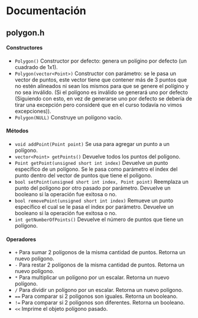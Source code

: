 # Documentación

## polygon.h
#### Constructores
 - `Polygon()` Constructor por defecto: genera un polígino por defecto (un cuadrado de 1x1).
 - `Polygon(vector<Point>)` Constructor con parámetro: se le pasa un vector de puntos, este vector tiene que contener más de 3 puntos que no estén alineados ni sean los mismos para que se genere el polígino y no sea inválido. (Si el polígono es inválido se generará uno por defecto (Siguiendo con esto, en vez de generarse uno por defecto se debería de tirar una excepción pero consideré que en el curso todavía no vimos excepciones)).
 - `Polygon(NULL)` Construye un polígono vacío.

#### Métodos
 - `void addPoint(Point point)` Se usa para agregar un punto a un polígono.
 - `vector<Point> getPoints()` Devuelve todos los puntos del polígono.
 - `Point getPoint(unsigned short int index)` Devuelve un punto específico de un polígono. Se le pasa como parámetro el index del punto dentro del vector de puntos que tiene el polígono.
 - `bool setPoint(unsigned short int index, Point point)` Reemplaza un punto del polígono por otro pasado por parámetro. Devuelve un booleano si la operación fue exitosa o no.
 - `bool removePoint(unsigned short int index)` Remueve un punto específico el cual se le pasa el index por parámetro. Devuelve un booleano si la operación fue exitosa o no.
 - `int getNumberOfPoints()` Devuelve el número de puntos que tiene un polígono.

#### Operadores
 - ` + ` Para sumar 2 polígonos de la misma cantidad de puntos. Retorna un nuevo polígono.
 - ` - ` Para restar 2 polígonos de la misma cantidad de puntos. Retorna un nuevo polígono.
 - ` * ` Para multiplicar un polígono por un escalar. Retorna un nuevo polígono.
 - ` / ` Para dividir un polígono por un escalar. Retorna un nuevo polígono.
 - ` == ` Para comparar si 2 polígonos son iguales. Retorna un booleano.
 - ` != ` Para comparar si 2 polígonos son diferentes. Retorna un booleano.
 - ` << ` Imprime el objeto polígono pasado.